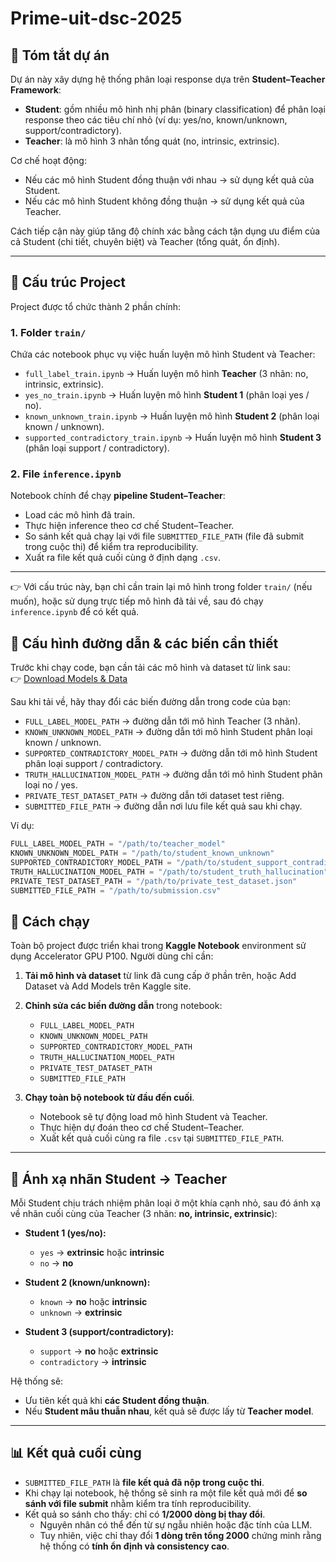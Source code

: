 # Prime-uit-dsc-2025

## 📌 Tóm tắt dự án

Dự án này xây dựng hệ thống phân loại response dựa trên **Student–Teacher Framework**:

- **Student**: gồm nhiều mô hình nhị phân (binary classification) để phân loại response theo các tiêu chí nhỏ (ví dụ: yes/no, known/unknown, support/contradictory).
- **Teacher**: là mô hình 3 nhãn tổng quát (no, intrinsic, extrinsic).

Cơ chế hoạt động:

- Nếu các mô hình Student đồng thuận với nhau → sử dụng kết quả của Student.
- Nếu các mô hình Student không đồng thuận → sử dụng kết quả của Teacher.

Cách tiếp cận này giúp tăng độ chính xác bằng cách tận dụng ưu điểm của cả Student (chi tiết, chuyên biệt) và Teacher (tổng quát, ổn định).

---

## 📂 Cấu trúc Project

Project được tổ chức thành 2 phần chính:

### 1. Folder `train/`

Chứa các notebook phục vụ việc huấn luyện mô hình Student và Teacher:

- `full_label_train.ipynb` → Huấn luyện mô hình **Teacher** (3 nhãn: no, intrinsic, extrinsic).
- `yes_no_train.ipynb` → Huấn luyện mô hình **Student 1** (phân loại yes / no).
- `known_unknown_train.ipynb` → Huấn luyện mô hình **Student 2** (phân loại known / unknown).
- `supported_contradictory_train.ipynb` → Huấn luyện mô hình **Student 3** (phân loại support / contradictory).

### 2. File `inference.ipynb`

Notebook chính để chạy **pipeline Student–Teacher**:

- Load các mô hình đã train.
- Thực hiện inference theo cơ chế Student–Teacher.
- So sánh kết quả chạy lại với file `SUBMITTED_FILE_PATH` (file đã submit trong cuộc thi) để kiểm tra reproducibility.
- Xuất ra file kết quả cuối cùng ở định dạng `.csv`.

---

👉 Với cấu trúc này, bạn chỉ cần train lại mô hình trong folder `train/` (nếu muốn), hoặc sử dụng trực tiếp mô hình đã tải về, sau đó chạy `inference.ipynb` để có kết quả.

## 📂 Cấu hình đường dẫn & các biến cần thiết

Trước khi chạy code, bạn cần tải các mô hình và dataset từ link sau:  
👉 [Download Models & Data](https://drive.google.com/drive/folders/1lz7xs34445r4R7mJQBLb-BdVUU6Ss7-B)

Sau khi tải về, hãy thay đổi các biến đường dẫn trong code của bạn:

- `FULL_LABEL_MODEL_PATH` → đường dẫn tới mô hình Teacher (3 nhãn).
- `KNOWN_UNKNOWN_MODEL_PATH` → đường dẫn tới mô hình Student phân loại known / unknown.
- `SUPPORTED_CONTRADICTORY_MODEL_PATH` → đường dẫn tới mô hình Student phân loại support / contradictory.
- `TRUTH_HALLUCINATION_MODEL_PATH` → đường dẫn tới mô hình Student phân loại no / yes.
- `PRIVATE_TEST_DATASET_PATH` → đường dẫn tới dataset test riêng.
- `SUBMITTED_FILE_PATH` → đường dẫn nơi lưu file kết quả sau khi chạy.

Ví dụ:

```python
FULL_LABEL_MODEL_PATH = "/path/to/teacher_model"
KNOWN_UNKNOWN_MODEL_PATH = "/path/to/student_known_unknown"
SUPPORTED_CONTRADICTORY_MODEL_PATH = "/path/to/student_support_contradictory"
TRUTH_HALLUCINATION_MODEL_PATH = "/path/to/student_truth_hallucination"
PRIVATE_TEST_DATASET_PATH = "/path/to/private_test_dataset.json"
SUBMITTED_FILE_PATH = "/path/to/submission.csv"
```

## 🚀 Cách chạy

Toàn bộ project được triển khai trong **Kaggle Notebook** environment sử dụng Accelerator GPU P100. Người dùng chỉ cần:

1. **Tải mô hình và dataset** từ link đã cung cấp ở phần trên, hoặc Add Dataset và Add Models trên Kaggle site.
2. **Chỉnh sửa các biến đường dẫn** trong notebook:

   - `FULL_LABEL_MODEL_PATH`
   - `KNOWN_UNKNOWN_MODEL_PATH`
   - `SUPPORTED_CONTRADICTORY_MODEL_PATH`
   - `TRUTH_HALLUCINATION_MODEL_PATH`
   - `PRIVATE_TEST_DATASET_PATH`
   - `SUBMITTED_FILE_PATH`

3. **Chạy toàn bộ notebook từ đầu đến cuối**.
   - Notebook sẽ tự động load mô hình Student và Teacher.
   - Thực hiện dự đoán theo cơ chế Student–Teacher.
   - Xuất kết quả cuối cùng ra file `.csv` tại `SUBMITTED_FILE_PATH`.

---

## 🧩 Ánh xạ nhãn Student → Teacher

Mỗi Student chịu trách nhiệm phân loại ở một khía cạnh nhỏ, sau đó ánh xạ về nhãn cuối cùng của Teacher (3 nhãn: **no, intrinsic, extrinsic**):

- **Student 1 (yes/no):**

  - `yes` → **extrinsic** hoặc **intrinsic**
  - `no` → **no**

- **Student 2 (known/unknown):**

  - `known` → **no** hoặc **intrinsic**
  - `unknown` → **extrinsic**

- **Student 3 (support/contradictory):**
  - `support` → **no** hoặc **extrinsic**
  - `contradictory` → **intrinsic**

Hệ thống sẽ:

- Ưu tiên kết quả khi **các Student đồng thuận**.
- Nếu **Student mâu thuẫn nhau**, kết quả sẽ được lấy từ **Teacher model**.

---

## 📊 Kết quả cuối cùng

- `SUBMITTED_FILE_PATH` là **file kết quả đã nộp trong cuộc thi**.
- Khi chạy lại notebook, hệ thống sẽ sinh ra một file kết quả mới để **so sánh với file submit** nhằm kiểm tra tính reproducibility.
- Kết quả so sánh cho thấy: chỉ có **1/2000 dòng bị thay đổi**.
  - Nguyên nhân có thể đến từ sự ngẫu nhiên hoặc đặc tính của LLM.
  - Tuy nhiên, việc chỉ thay đổi **1 dòng trên tổng 2000** chứng minh rằng hệ thống có **tính ổn định và consistency cao**.
